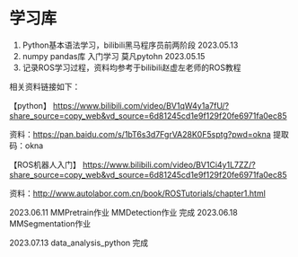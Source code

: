 # 学习库
1. Python基本语法学习，bilibili黑马程序员前两阶段 2023.05.13
2. numpy pandas库 入门学习 莫凡pytohn 2023.05.15
3. 记录ROS学习过程，资料均参考于bilibili赵虚左老师的ROS教程

相关资料链接如下：

【python】 https://www.bilibili.com/video/BV1qW4y1a7fU/?share_source=copy_web&vd_source=6d81245cd1e9f129f20fe6971fa0ec85

资料：https://pan.baidu.com/s/1bT6s3d7FgrVA28K0F5sptg?pwd=okna 提取码：okna 

【ROS机器人入门】 https://www.bilibili.com/video/BV1Ci4y1L7ZZ/?share_source=copy_web&vd_source=6d81245cd1e9f129f20fe6971fa0ec85

资料：http://www.autolabor.com.cn/book/ROSTutorials/chapter1.html

2023.06.11 MMPretrain作业  MMDetection作业 完成
2023.06.18 MMSegmentation作业

2023.07.13  data_analysis_python  完成
